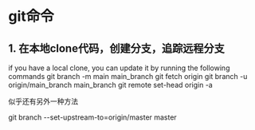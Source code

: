 # git命令

## 1. 在本地clone代码，创建分支，追踪远程分支

if you have a local clone, you can update it by running the following commands
git branch -m main main_branch
git fetch origin
git branch -u origin/main_branch main_branch
git remote set-head origin -a

似乎还有另外一种方法

git branch --set-upstream-to=origin/master master